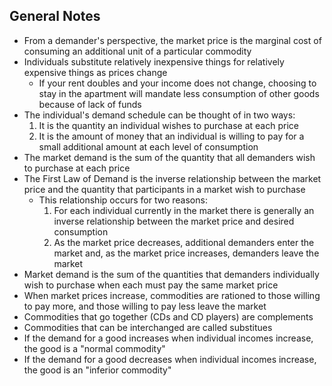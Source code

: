 ## General Notes
- From a demander's perspective, the market price is the marginal cost of consuming an additional unit of a particular commodity
- Individuals substitute relatively inexpensive things for relatively expensive things as prices change
	- If your rent doubles and your income does not change, choosing to stay in the apartment will mandate less consumption of other goods because of lack of funds
- The individual's demand schedule can be thought of in two ways:
	1. It is the quantity an individual wishes to purchase at each price
	1. It is the amount of money that an individual is willing to pay for a small additional amount at each level of consumption
- The market demand is the sum of the quantity that all demanders wish to purchase at each price
- The First Law of Demand is the inverse relationship between the market price and the quantity that participants in a market wish to purchase
	- This relationship occurs for two reasons:
		1. For each individual currently in the market there is generally an inverse relationship between the market price and desired consumption
		1. As the market price decreases, additional demanders enter the market and, as the market price increases, demanders leave the market
- Market demand is the sum of the quantities that demanders individually wish to purchase when each must pay the same market price
- When market prices increase, commodities are rationed to those willing to pay more, and those willing to pay less leave the market
- Commodities that go together (CDs and CD players) are complements
- Commodities that can be interchanged are called substitues
- If the demand for a good increases when individual incomes increase, the good is a "normal commodity"
- If the demand for a good decreases when individual incomes increase, the good is an "inferior commodity"
